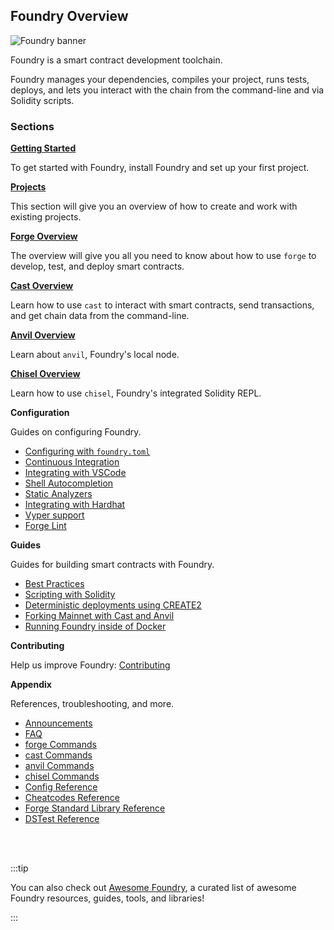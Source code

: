 ## Foundry Overview

![Foundry banner](/og-image.png)

Foundry is a smart contract development toolchain.

Foundry manages your dependencies, compiles your project, runs tests, deploys, and lets you interact with the chain from the command-line and via Solidity scripts.

### Sections

**[Getting Started](/introduction/installation.md)**

To get started with Foundry, install Foundry and set up your first project.

**[Projects](/projects/creating-a-new-project.md)**

This section will give you an overview of how to create and work with existing projects.

**[Forge Overview](/forge/overview)**

The overview will give you all you need to know about how to use `forge` to develop, test, and deploy smart contracts.

**[Cast Overview](/cast/overview)**

Learn how to use `cast` to interact with smart contracts, send transactions, and get chain data from the command-line.

**[Anvil Overview](/anvil/overview)**

Learn about `anvil`, Foundry's local node.

**[Chisel Overview](/chisel/overview)**

Learn how to use `chisel`, Foundry's integrated Solidity REPL.

**Configuration**

Guides on configuring Foundry.

- [Configuring with `foundry.toml`](/config/overview)
- [Continuous Integration](/config/continuous-integration)
- [Integrating with VSCode](/config/vscode)
- [Shell Autocompletion](/config/shell-autocompletion)
- [Static Analyzers](/config/static-analyzers)
- [Integrating with Hardhat](/config/hardhat)
- [Vyper support](/config/vyper)
- [Forge Lint](/config/lint)

**Guides**

Guides for building smart contracts with Foundry.

- [Best Practices](/guides/best-practices)
- [Scripting with Solidity](/guides/scripting-with-solidity)
- [Deterministic deployments using CREATE2](/guides/deterministic-deployments-using-create2)
- [Forking Mainnet with Cast and Anvil](/guides/forking-mainnet-with-cast-anvil)
- [Running Foundry inside of Docker](/guides/foundry-in-docker)

**Contributing**

Help us improve Foundry: [Contributing](https://github.com/foundry-rs/foundry/blob/master/CONTRIBUTING.md)

**Appendix**

References, troubleshooting, and more.

- [Announcements](/misc/announcements.md)
- [FAQ](/misc/faq.md)
- [forge Commands](/forge/reference/overview)
- [cast Commands](/cast/reference/overview)
- [anvil Commands](/anvil/reference)
- [chisel Commands](/chisel/reference)
- [Config Reference](/reference/config/overview)
- [Cheatcodes Reference](/reference/cheatcodes/overview)
- [Forge Standard Library Reference](/reference/forge-std/overview)
- [DSTest Reference](/reference/ds-test)

<br></br>

:::tip

You can also check out [Awesome Foundry](https://github.com/crisgarner/awesome-foundry), a curated list of awesome Foundry resources, guides, tools, and libraries!

:::
